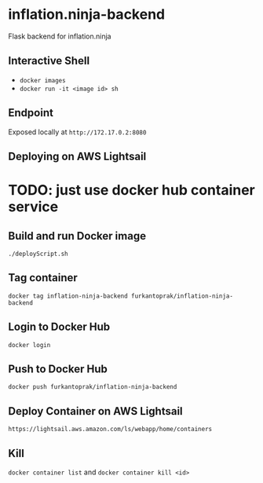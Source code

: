 # inflation.ninja-backend
Flask backend for inflation.ninja

## Interactive Shell

* `docker images`
* `docker run -it <image id> sh`

## Endpoint
Exposed locally at `http://172.17.0.2:8080`

## Deploying on AWS Lightsail
# TODO: just use docker hub container service

## Build and run Docker image
`./deployScript.sh`

## Tag container
`docker tag inflation-ninja-backend furkantoprak/inflation-ninja-backend`

## Login to Docker Hub
`docker login`

## Push to Docker Hub
`docker push furkantoprak/inflation-ninja-backend`

## Deploy Container on AWS Lightsail
`https://lightsail.aws.amazon.com/ls/webapp/home/containers`

## Kill
`docker container list` and `docker container kill <id>`